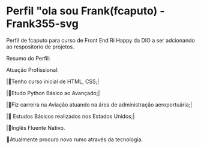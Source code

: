 # Perfil "ola sou Frank(fcaputo) - Frank355-svg    


Perfil de fcaputo para curso de Front End Ri Happy da DIO a ser adcionando ao respositorio de projetos.

Resumo do Perfil:

Atuação Profissional:

|🚩Tenho curso inicial de HTML, CSS;|

|🚩Etudo Python Básico ao Avançado;|

|🚩Fiz carreira na Aviação atuando na área de administração aeroportuária;|

|🚩 Estudos Básicos realizados nos Estados Unidos;|

|🚩Inglês Fluente Nativo.



🚀Atualmente procuro novo rumo através da tecnologia. 
